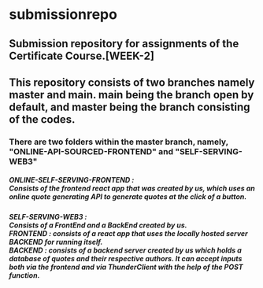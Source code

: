 <h1><b>submissionrepo</b></h1>
<h2>Submission repository for assignments of the Certificate Course.[WEEK-2]</h2>

<h2>This repository consists of two branches namely master and main. main being the branch open by default, and master being the branch consisting of the codes.</h2>

<h3>There are two folders within the master branch, namely, "ONLINE-API-SOURCED-FRONTEND" and "SELF-SERVING-WEB3"</h3>
<h5><b>ONLINE-SELF-SERVING-FRONTEND :</b> 
  <br>Consists of the frontend react app that was created by us, which uses an online quote generating API to generate quotes at the click of a button.</h5>
<h5><b>SELF-SERVING-WEB3 :</b> 
  <br>Consists of a FrontEnd and a BackEnd created by us. <br><i>FRONTEND :</i> consists of a react app that uses the locally hosted server <i>BACKEND</i> for running itself.<br><i>BACKEND :</i> consists of a backend server created by us which holds a database of quotes and their respective authors. It can accept inputs both via the frontend and via ThunderClient with the help of the <b>POST</b> function.</h5>
